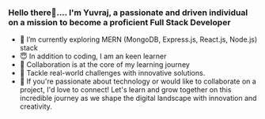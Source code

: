 ### Hello there👋.... I'm Yuvraj, a passionate and driven individual on a mission to become a proficient Full Stack Developer

- 🚀 I’m currently exploring MERN (MongoDB, Express.js, React.js, Node.js) stack
- 😇 In addition to coding, I am an keen learner
- 👯 Collaboration is at the core of my learning journey
- 🤔 Tackle real-world challenges with innovative solutions.
- 🌟 If you're passionate about technology or would like to collaborate on a project, I'd love to connect! Let's learn and grow together on this incredible journey as we shape the digital landscape with innovation and creativity.
